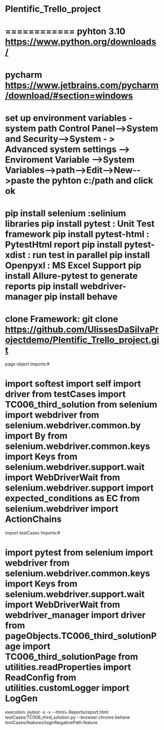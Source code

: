 # Plentific_Trello_project
============
pyhton 3.10
https://www.python.org/downloads/
============
pycharm 
https://www.jetbrains.com/pycharm/download/#section=windows
==========
set up environment variables - system path
Control Panel-->System and Security-->System - > Advanced system settings --> Enviroment Variable -->System Variables-->path-->Edit-->New-->paste the pyhton c:/path and click ok
=========== 
pip install selenium  :selinium libraries
pip install pytest : Unit Test framework
pip install pytest-html : PytestHtml report 
pip install pytest-xdist : run test in parallel
pip install Openpyxl : MS Excel Support 
pip install Allure-pytest  to generate reports
pip install webdriver-manager
pip install behave
==============
clone Framework:
git clone https://github.com/UlissesDaSilvaProjectdemo/Plentific_Trello_project.git
==============
page object imports:#

import softest
import self
import driver
from testCases import TC006_third_solution
from selenium import webdriver
from selenium.webdriver.common.by import By
from selenium.webdriver.common.keys import Keys
from selenium.webdriver.support.wait import WebDriverWait
from selenium.webdriver.support import expected_conditions as EC
from selenium.webdriver import ActionChains
=============
import testCases Imports:#

import pytest
from selenium import webdriver
from selenium.webdriver.common.keys import Keys
from selenium.webdriver.support.wait import WebDriverWait
from webdriver_manager import driver
from pageObjects.TC006_third_solutionPage import TC006_third_solutionPage
from utilities.readProperties import ReadConfig
from utilities.customLogger import LogGen
================
execution:
pytest -s -v  --html=.Reports/report.html testCases/TC006_third_solution.py --browser chrome
behave testCases/features/loginNegativePath.feature
